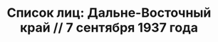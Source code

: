 ---
title: 'Список лиц: Дальне-Восточный край // 7 сентября 1937 года'
description: РГАСПИ, ф.17, оп.171, дело 411, лист 14
images:
- /disk/pictures/v03/17-171-411-014.jpg
- /disk/pictures/v03/17-171-411-015.jpg
- /disk/pictures/v03/17-171-411-016.jpg
- /disk/pictures/v03/17-171-411-017.jpg
- /disk/pictures/v03/17-171-411-018.jpg
---